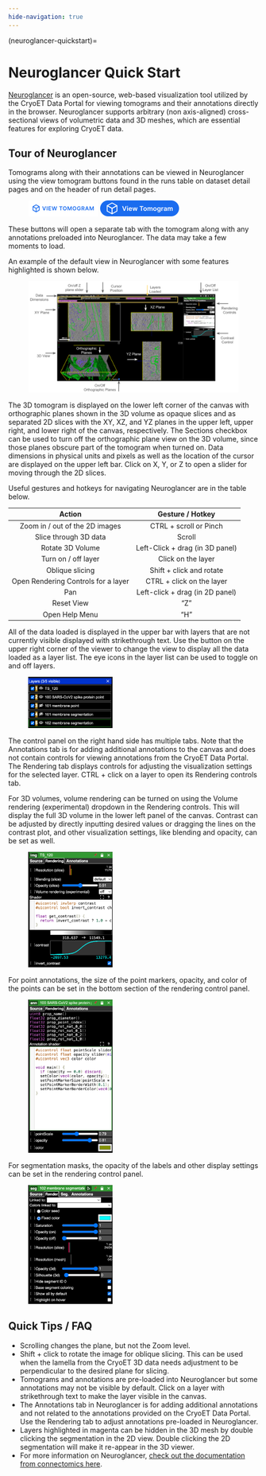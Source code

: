 ```yaml
---
hide-navigation: true
---
```


(neuroglancer-quickstart)=
# Neuroglancer Quick Start

[Neuroglancer](https://connectomics.readthedocs.io/en/latest/external/neuroglancer.html#neuroglancer) is an open-source, web-based visualization tool utilized by the CryoET Data Portal for viewing tomograms and their annotations directly in the browser. Neuroglancer supports arbitrary (non axis-aligned) cross-sectional views of volumetric data and 3D meshes, which are essential features for exploring CryoET data.

## Tour of Neuroglancer

Tomograms along with their annotations can be viewed in Neuroglancer using the view tomogram buttons found in the runs table on dataset detail pages and on the header of run detail pages.

<figure>
  <div class=sidefigures>
  <img src="_static/img/neuroglancer_1.png"
    alt="View tomogram buttons from the run table and run detail page"
  >
  <img src="_static/img/neuroglancer_2.png"
    alt="View tomogram buttons from the run table and run detail page"
  >
  </div>
</figure>

These buttons will open a separate tab with the tomogram along with any annotations preloaded into Neuroglancer. The data may take a few moments to load.

An example of the default view in Neuroglancer with some features highlighted is shown below.

<figure>
  <img src="_static/img/neuroglancer_3.png"
    alt="Overview of the Neuroglancer interface"
  >
</figure>

The 3D tomogram is displayed on the lower left corner of the canvas with orthographic planes shown in the 3D volume as opaque slices and as separated 2D slices with the XY, XZ, and YZ planes in the upper left, upper right, and lower right of the canvas, respectively. The Sections checkbox can be used to turn off the orthographic plane view on the 3D volume, since those planes obscure part of the tomogram when turned on. Data dimensions in physical units and pixels as well as the location of the cursor are displayed on the upper left bar. Click on X, Y, or Z to open a slider for moving through the 2D slices.

Useful gestures and hotkeys for navigating Neuroglancer are in the table below.

| Action | Gesture / Hotkey |
| :---: | :---: |
| Zoom in / out of the 2D images | CTRL + scroll or Pinch |
| Slice through 3D data | Scroll |
| Rotate 3D Volume | Left-Click + drag (in 3D panel) |
| Turn on / off layer | Click on the layer |
| Oblique slicing | Shift + click and rotate |
| Open Rendering Controls for a layer | CTRL + click on the layer |
| Pan | Left-click + drag (in 2D panel) |
| Reset View | “Z” |
| Open Help Menu | “H” |

All of the data loaded is displayed in the upper bar with layers that are not currently visible displayed with strikethrough text. Use the button on the upper right corner of the viewer to change the view to display all the data loaded as a layer list. The eye icons in the layer list can be used to toggle on and off layers.

<figure>
  <img src="_static/img/neuroglancer_4.png"
    alt="Layer panel"
    width="40%"
  >
</figure>

The control panel on the right hand side has multiple tabs. Note that the Annotations tab is for adding additional annotations to the canvas and does not contain controls for viewing annotations from the CryoET Data Portal. The Rendering tab displays controls for adjusting the visualization settings for the selected layer. CTRL + click on a layer to open its Rendering controls tab.

For 3D volumes, volume rendering can be turned on using the Volume rendering (experimental) dropdown in the Rendering controls. This will display the full 3D volume in the lower left panel of the canvas. Contrast can be adjusted by directly inputting desired values or dragging the lines on the contrast plot, and other visualization settings, like blending and opacity, can be set as well.

<figure>
  <img src="_static/img/neuroglancer_5.png"
    alt="Tomogram rendering control panel"
    width="40%"
  >
</figure>

For point annotations, the size of the point markers, opacity, and color of the points can be set in the bottom section of the rendering control panel.

<figure>
  <img src="_static/img/neuroglancer_6.png"
    alt="Point annotation rendering controls"
    width="40%"
  >
</figure>

For segmentation masks, the opacity of the labels and other display settings can be set in the rendering control panel.

<figure>
  <img src="_static/img/neuroglancer_7.png"
    alt="Segmentation mask rendering controls"
    width="40%"
  >
</figure>

## Quick Tips / FAQ

* Scrolling changes the plane, but not the Zoom level.
* Shift + click to rotate the image for oblique slicing. This can be used when the lamella from the CryoET 3D data needs adjustment to be perpendicular to the desired plane for slicing.
* Tomograms and annotations are pre-loaded into Neuroglancer but some annotations may not be visible by default. Click on a layer with strikethrough text to make the layer visible in the canvas.
* The Annotations tab in Neuroglancer is for adding additional annotations and not related to the annotations provided on the CryoET Data Portal. Use the Rendering tab to adjust annotations pre-loaded in Neuroglancer.
* Layers highlighted in magenta can be hidden in the 3D mesh by double clicking the segmentation in the 2D view. Double clicking the 2D segmentation will make it re-appear in the 3D viewer.
* For more information on Neuroglancer, [check out the documentation from connectomics here](https://connectomics.readthedocs.io/en/latest/external/neuroglancer.html#neuroglancer).

